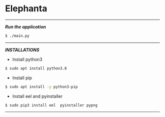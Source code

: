 # Elephanta

---

***Run the application***

```sh
$ ./main.py
```

---

***INSTALLATIONS***

- Install python3

```sh
$ sudo apt install python3.8
```

- Install pip

```sh
$ sudo apt install -y python3-pip
```

- Install eel and pyinstaller

```sh
$ sudo pip3 install eel  pyinstaller pypng
```


---
